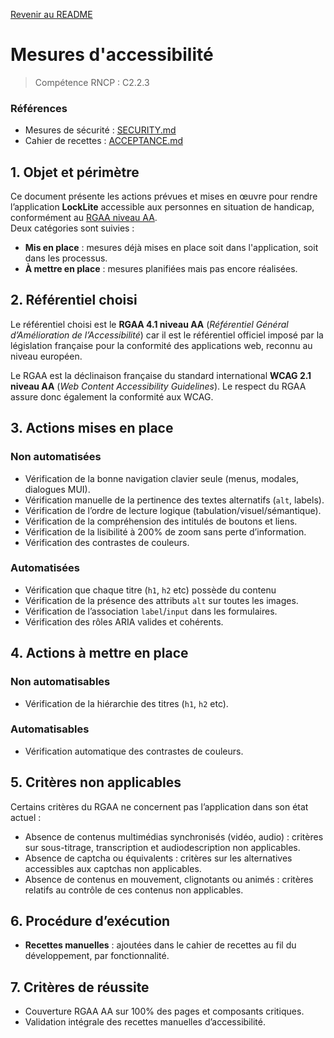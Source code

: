 [Revenir au README](README.md)

# Mesures d'accessibilité

> Compétence RNCP : C2.2.3

[//]: # (TODO: Modify when we will have audits in CI/CD -> CI)

### Références

- Mesures de sécurité : [SECURITY.md](SECURITY.md)
- Cahier de recettes : [ACCEPTANCE.md](ACCEPTANCE.md)

[//]: # (TODO: CI)

[//]: # (- Intégration Continue : [CI.md]&#40;CI.md&#41;)

## 1. Objet et périmètre

Ce document présente les actions prévues et mises en œuvre pour rendre l’application **LockLite** accessible aux
personnes en situation de handicap, conformément au [RGAA niveau AA](https://accessibilite.numerique.gouv.fr/).  
Deux catégories sont suivies :

- **Mis en place** : mesures déjà mises en place soit dans l'application, soit dans les processus.
- **À mettre en place** : mesures planifiées mais pas encore réalisées.

## 2. Référentiel choisi

Le référentiel choisi est le **RGAA 4.1 niveau AA** (_Référentiel Général d’Amélioration de l’Accessibilité_) car il est
le référentiel officiel imposé par la législation française pour la conformité des applications
web, reconnu au niveau européen.

Le RGAA est la déclinaison française du standard international **WCAG 2.1 niveau AA** (_Web Content Accessibility
Guidelines_). Le respect du RGAA assure donc également la conformité aux WCAG.

## 3. Actions mises en place

### Non automatisées

* Vérification de la bonne navigation clavier seule (menus, modales, dialogues MUI).
* Vérification manuelle de la pertinence des textes alternatifs (`alt`, labels).
* Vérification de l’ordre de lecture logique (tabulation/visuel/sémantique).
* Vérification de la compréhension des intitulés de boutons et liens.
* Vérification de la lisibilité à 200% de zoom sans perte d’information.
* Vérification des contrastes de couleurs.

### Automatisées

* Vérification que chaque titre (`h1`, `h2` etc) possède du contenu
* Vérification de la présence des attributs `alt` sur toutes les images.
* Vérification de l’association `label`/`input` dans les formulaires.
* Vérification des rôles ARIA valides et cohérents.

## 4. Actions à mettre en place

### Non automatisables

* Vérification de la hiérarchie des titres (`h1`, `h2` etc).

### Automatisables

* Vérification automatique des contrastes de couleurs.

## 5. Critères non applicables

Certains critères du RGAA ne concernent pas l’application dans son état actuel :

- Absence de contenus multimédias synchronisés (vidéo, audio) : critères sur sous-titrage, transcription et
  audiodescription non applicables.
- Absence de captcha ou équivalents : critères sur les alternatives accessibles aux captchas non applicables.
- Absence de contenus en mouvement, clignotants ou animés : critères relatifs au contrôle de ces contenus non
  applicables.

## 6. Procédure d’exécution

[//]: # (TODO: CI)

[//]: # (- **CI/CD** : exécution automatique des audits à chaque Pull Request sur la branche `main`.)

- **Recettes manuelles** : ajoutées dans le cahier de recettes au fil du développement, par fonctionnalité.

## 7. Critères de réussite

- Couverture RGAA AA sur 100% des pages et composants critiques.
- Validation intégrale des recettes manuelles d’accessibilité.

[//]: # (TODO: CI)

[//]: # (- Score ≥ 90% sur Lighthouse accessibilité.)
